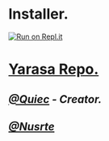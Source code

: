 # **Installer.**

[![Run on Repl.it](https://repl.it/badge/github/asenadev/installer)](https://repl.it/github/asenadev/installer) 


#  **[Yarasa Repo.](https://github.com/xtq067/kartof)**

_[@Quiec](https://t.me/fusuf) - Creator._
-

_[@Nusrte](https://t.me/Nusrte)_
-

